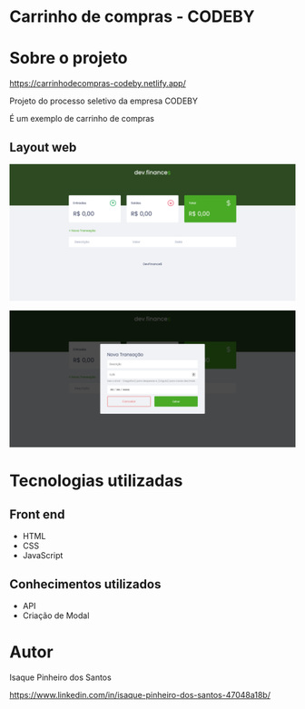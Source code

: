 # Carrinho de compras - CODEBY 

# Sobre o projeto

https://carrinhodecompras-codeby.netlify.app/

Projeto do processo seletivo da empresa CODEBY

É um exemplo de carrinho de compras

## Layout web
![Web 1](https://github.com/IsaqueP/Dev.Finance/blob/main/assets/GitHub/Screenshot_Desktop_Clean.png)

![Web 2](https://github.com/IsaqueP/Dev.Finance/blob/main/assets/GitHub/Screenshot_Desktop_Modal.png)


# Tecnologias utilizadas
## Front end
- HTML
- CSS
- JavaScript

## Conhecimentos utilizados
- API
- Criação de Modal

# Autor

Isaque Pinheiro dos Santos

https://www.linkedin.com/in/isaque-pinheiro-dos-santos-47048a18b/
